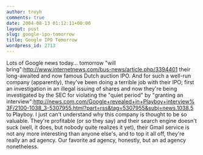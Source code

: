 ```yaml
---
author: troyh
comments: true
date: 2004-08-13 01:12:11+00:00
layout: post
slug: google-ipo-tomorrow
title: Google IPO Tomorrow
wordpress_id: 2713
---
```


Lots of Google news today... tomorrow "will bring":http://www.internetnews.com/bus-news/article.php/3394401 their long-awaited and now famous Dutch auction IPO. And for such a well-run company (apparently), they've been doing a terrible job with their IPO; first an investigation in an illegal issuing of shares and now they're being investigated by the SEC for violating the "quiet period" by "granting an interview":http://news.com.com/Google+revealed+in+Playboy+interview%3F/2100-1038_3-5307955.html?part=rss&tag=5307955&subj=news.1038.5 to Playboy. I just can't understand why this company is thought to be so valuable. They're profitable (or so they say) and their search engine doesn't suck (well, it does, but nobody quite realizes it yet), their Gmail service is not any more interesting than anyone else's, and to top it all off, they're really an ad agency. Our favorite ad agency, honestly, but an ad agency nonetheless.
